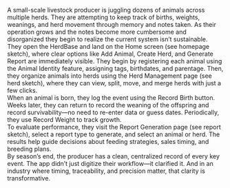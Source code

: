 A small-scale livestock producer is juggling dozens of animals across multiple herds. They are attempting to keep track of births, weights, weanings, and herd movement through memory and notes taken. As their operation grows and the notes become more cumbersome and disorganized they begin to realize the current system isn’t sustainable.  
They open the HerdBase and land on the Home screen (see homepage sketch), where clear options like Add Animal, Create Herd, and Generate Report are immediately visible. They begin by registering each animal using the Animal Identity feature, assigning tags, birthdates, and parentage. Then, they organize animals into herds using the Herd Management page (see herd sketch), where they can view, split, move, and merge herds with just a few clicks.  
When an animal is born, they log the event using the Record Birth button. Weeks later, they can return to record the weaning of the offspring and record survivability—no need to re-enter data or guess dates. Periodically, they use Record Weight to track growth.  
To evaluate performance, they visit the Report Generation page (see report sketch), select a report type to generate, and select an animal or herd. The results help guide decisions about feeding strategies, sales timing, and breeding plans.  
By season’s end, the producer has a clean, centralized record of every key event. The app didn’t just digitize their workflow—it clarified it. And in an industry where timing, traceability, and precision matter, that clarity is transformative.  
